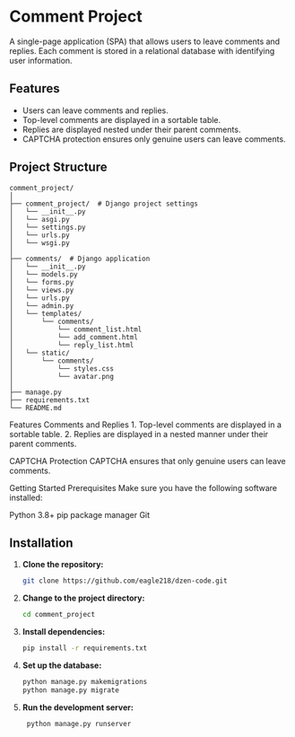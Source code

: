 # Comment Project

A single-page application (SPA) that allows users to leave comments and replies. Each comment is stored in a relational database with identifying user information.

## Features

- Users can leave comments and replies.
- Top-level comments are displayed in a sortable table.
- Replies are displayed nested under their parent comments.
- CAPTCHA protection ensures only genuine users can leave comments.

## Project Structure

```plaintext
comment_project/
│
├── comment_project/  # Django project settings
│   └── __init__.py
│   └── asgi.py
│   └── settings.py
│   └── urls.py
│   └── wsgi.py
│
├── comments/  # Django application
│   └── __init__.py
│   └── models.py
│   └── forms.py
│   └── views.py
│   └── urls.py
│   └── admin.py
│   └── templates/
│       └── comments/
│           └── comment_list.html
│           └── add_comment.html
│           └── reply_list.html
│   └── static/
│       └── comments/
│           └── styles.css
│           └── avatar.png
│
├── manage.py
├── requirements.txt
└── README.md

````

Features
Comments and Replies
    1. Top-level comments are displayed in a sortable table.
    2. Replies are displayed in a nested manner under their parent comments.

CAPTCHA Protection
     CAPTCHA ensures that only genuine users can leave comments.

Getting Started
Prerequisites
Make sure you have the following software installed:

Python 3.8+
    pip package manager
    Git

## Installation

1. **Clone the repository:**

   ```bash
   git clone https://github.com/eagle218/dzen-code.git

2. **Change to the project directory:**
     ```bash
   cd comment_project

3. **Install dependencies:**
     ```bash
   pip install -r requirements.txt

4. **Set up the database:**
     ```bash
    python manage.py makemigrations
    python manage.py migrate

5. **Run the development server:**
   ```bash
    python manage.py runserver

